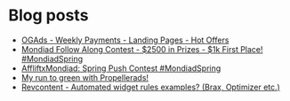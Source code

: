 # Blog posts
<!-- BLOG-POST-LIST:START -->
- [OGAds - Weekly Payments - Landing Pages - Hot Offers](https://afflift.com/f/threads/ogads-weekly-payments-landing-pages-hot-offers.3223/)
- [Mondiad Follow Along Contest - $2500 in Prizes - $1k First Place! #MondiadSpring](https://afflift.com/f/threads/mondiad-follow-along-contest-2500-in-prizes-1k-first-place-mondiadspring.10445/)
- [AffliftxMondiad: Spring Push Contest #MondiadSpring](https://afflift.com/f/threads/affliftxmondiad-spring-push-contest-mondiadspring.10465/)
- [My run to green with Propellerads!](https://afflift.com/f/threads/my-run-to-green-with-propellerads.10440/)
- [Revcontent - Automated widget rules examples? &lpar;Brax, Optimizer etc.&rpar;](https://afflift.com/f/threads/revcontent-automated-widget-rules-examples-brax-optimizer-etc.7782/)
<!-- BLOG-POST-LIST:END -->
